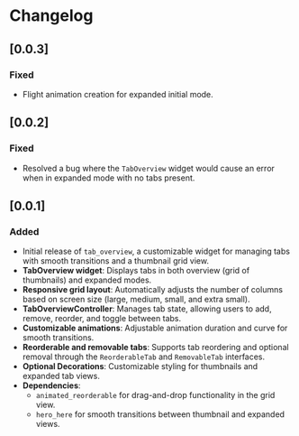 # Changelog

## [0.0.3]
### Fixed
- Flight animation creation for expanded initial mode.

## [0.0.2]
### Fixed
- Resolved a bug where the `TabOverview` widget would cause an error when in expanded mode with no tabs present.

## [0.0.1]
### Added
- Initial release of `tab_overview`, a customizable widget for managing tabs with smooth transitions and a thumbnail grid view.
- **TabOverview widget**: Displays tabs in both overview (grid of thumbnails) and expanded modes.
- **Responsive grid layout**: Automatically adjusts the number of columns based on screen size (large, medium, small, and extra small).
- **TabOverviewController**: Manages tab state, allowing users to add, remove, reorder, and toggle between tabs.
- **Customizable animations**: Adjustable animation duration and curve for smooth transitions.
- **Reorderable and removable tabs**: Supports tab reordering and optional removal through the `ReorderableTab` and `RemovableTab` interfaces.
- **Optional Decorations**: Customizable styling for thumbnails and expanded tab views.
- **Dependencies**:
  - `animated_reorderable` for drag-and-drop functionality in the grid view.
  - `hero_here` for smooth transitions between thumbnail and expanded views.
